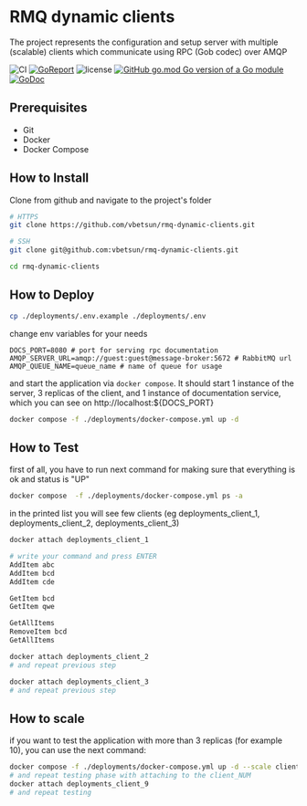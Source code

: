 # RMQ dynamic clients

The project represents the configuration and setup server with multiple (scalable) clients which communicate using RPC (Gob codec) over AMQP

![CI](https://github.com/vbetsun/rmq-dynamic-clients/workflows/CI/badge.svg)
[![GoReport](https://goreportcard.com/badge/github.com/vbetsun/rmq-dynamic-clients)](https://goreportcard.com/report/github.com/vbetsun/rmq-dynamic-clients)
![license](https://img.shields.io/github/license/vbetsun/rmq-dynamic-clients)
[![GitHub go.mod Go version of a Go module](https://img.shields.io/github/go-mod/go-version/vbetsun/rmq-dynamic-clients.svg)](https://github.com/vbetsun/rmq-dynamic-clients)
[![GoDoc](https://pkg.go.dev/badge/github.com/vbetsun/rmq-dynamic-clients)](https://pkg.go.dev/github.com/vbetsun/rmq-dynamic-clients)


## Prerequisites

- Git
- Docker
- Docker Compose
  
## How to Install

Clone from github and navigate to the project's folder
```sh
# HTTPS
git clone https://github.com/vbetsun/rmq-dynamic-clients.git

# SSH
git clone git@github.com:vbetsun/rmq-dynamic-clients.git

cd rmq-dynamic-clients
```

## How to Deploy

```sh
cp ./deployments/.env.example ./deployments/.env
```

change env variables for your needs

```dotenv
DOCS_PORT=8080 # port for serving rpc documentation
AMQP_SERVER_URL=amqp://guest:guest@message-broker:5672 # RabbitMQ url
AMQP_QUEUE_NAME=queue_name # name of queue for usage
```

and start the application via `docker compose`. It should start 1 instance of the server, 3 replicas of the client, and 1 instance of documentation service, which you can see on http://localhost:${DOCS_PORT}

```sh
docker compose -f ./deployments/docker-compose.yml up -d
```
## How to Test

first of all, you have to run next command for making sure that everything is ok and status is "UP"

```sh
docker compose  -f ./deployments/docker-compose.yml ps -a
```

in the printed list you will see few clients (eg deployments_client_1, deployments_client_2, deployments_client_3)

```sh
docker attach deployments_client_1

# write your command and press ENTER
AddItem abc
AddItem bcd
AddItem cde

GetItem bcd
GetItem qwe

GetAllItems
RemoveItem bcd
GetAllItems

docker attach deployments_client_2
# and repeat previous step

docker attach deployments_client_3
# and repeat previous step
```

## How to scale

if you want to test the application with more than 3 replicas (for example 10), you can use the next command:

```sh
docker compose -f ./deployments/docker-compose.yml up -d --scale client=10
# and repeat testing phase with attaching to the client_NUM
docker attach deployments_client_9
# and repeat testing
```
